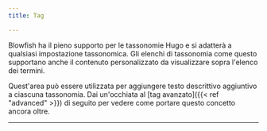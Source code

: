 ```yaml
---
title: Tag

---
```

Blowfish ha il pieno supporto per le tassonomie Hugo e si adatterà a qualsiasi impostazione tassonomica. Gli elenchi di tassonomia come questo supportano anche il contenuto personalizzato da visualizzare sopra l'elenco dei termini.

Quest'area può essere utilizzata per aggiungere testo descrittivo aggiuntivo a ciascuna tassonomia. Dai un'occhiata al [tag avanzato]({{< ref "advanced" >}}) di seguito per vedere come portare questo concetto ancora oltre.

---
